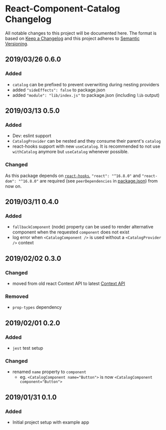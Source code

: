 # React-Component-Catalog Changelog

All notable changes to this project will be documented here. The format is based
on [Keep a Changelog](http://keepachangelog.com/en/1.0.0/) and this project
adheres to [Semantic Versioning](http://semver.org/spec/v2.0.0.html).

## 2019/03/26 0.6.0

### Added

- `catalog` can be prefixed to prevent overwriting during nesting providers
- added `"sideEffects": false` to package.json
- added `"module": "lib/index.js"` to package.json (including `lib` output)

## 2019/03/13 0.5.0

### Added

- Dev: eslint support
- `CatalogProvider` can be nested and they consume their parent's `catalog`
- react-hooks support with new `useCatalog`. It is recommended to not use
  `withCatalog` anymore but `useCatalog` whenever possible.

### Changed

As this package depends on [`react-hooks`](https://reactjs.org/docs/hooks-overview.html),
`"react": "^16.8.0"` and `"react-dom": "^16.8.0"` are required (see
`peerDependencies` in [package.json](./package.json)) from now on.

## 2019/03/11 0.4.0

### Added

- `fallbackComponent` (node) property can be used to render alternative component
  when the requested `component` does not exist
- log error when `<CatalogComponent />` is used without a `<CatalogProvider />`
  context

## 2019/02/02 0.3.0

### Changed

- moved from old react Context API to latest [Context API](https://reactjs.org/docs/context.html)

### Removed

- `prop-types` dependency

## 2019/02/01 0.2.0

### Added

- `jest` test setup

### Changed

- renamed `name` property to `component`
  - eg. `<CatalogComponent name="Button">` is now `<CatalogComponent component="Button">`

## 2019/01/31 0.1.0

### Added

- Initial project setup with example app

